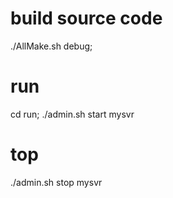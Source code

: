 # build source code
./AllMake.sh debug;
# run
cd run;
./admin.sh start mysvr
# top
./admin.sh stop mysvr


